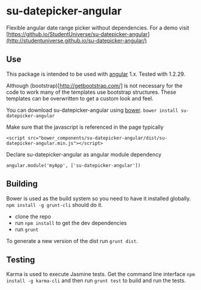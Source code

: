 # su-datepicker-angular
Flexible angular date range picker without dependencies. For a demo visit [https://github.io/StudentUniverse/su-datepicker-angular](http://studentuniverse.github.io/su-datepicker-angular/)

## Use
This package is intended to be used with [angular](https://angularjs.org/) 1.x.
Tested with 1.2.29.

Although (bootstrap)[http://getbootstrap.com/] is not necessary for the code to
work many of the templates use bootstrap structures. These templates can
be overwritten to get a custom look and feel.

You can download su-datepicker-angular using [bower](http://bower.io/).
`bower install su-datepicker-angular`

Make sure that the javascript is referenced in the page typically

    <script src="bower_components/su-datepicker-angular/dist/su-datepicker-angular.min.js"></script>

Declare su-datepicker-angular as angular module dependency

    angular.module('myApp', ['su-datepicker-angular'])

## Building
Bower is used as the build system so you need to have it installed globally. `npm install -g grunt-cli` should do it.
- clone the repo
- run `npm install` to get the dev dependencies
- run `grunt`

To generate a new version of the dist run `grunt dist`.

## Testing
Karma is used to execute Jasmine tests. Get the command line interface `npm install -g karma-cli` and then run `grunt test` to build and run the tests.
